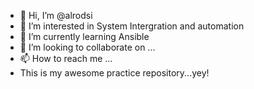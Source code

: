 - 👋 Hi, I’m @alrodsi
- 👀 I’m interested in System Intergration and automation
- 🌱 I’m currently learning Ansible
- 💞️ I’m looking to collaborate on ...
- 📫 How to reach me ...
- This is my awesome practice repository...yey!
<!---
alrodsi/alrodsi is a ✨ special ✨ repository because its `README.md` (this file) appears on your GitHub profile.
You can click the Preview link to take a look at your changes.
--->
